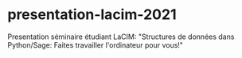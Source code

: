 # presentation-lacim-2021
Presentation séminaire étudiant LaCIM: "Structures de données dans Python/Sage: Faites travailler l'ordinateur pour vous!"
